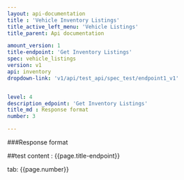 ```yaml
---
layout: api-documentation
title : 'Vehicle Inventory Listings'
title_active_left_menu: 'Vehicle Listings'
title_parent: Api documentation

amount_version: 1
title-endpoint: 'Get Inventory Listings'
spec: vehicle_listings
version: v1
api: inventory
dropdown-link: 'v1/api/test_api/spec_test/endpoint1_v1'


level: 4
description_edpoint: 'Get Inventory Listings'
title_md : Response format
number: 3

---
```



###Response format

##test content : {{page.title-endpoint}} 

tab: {{page.number}}